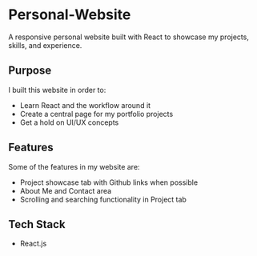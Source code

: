 # Personal-Website

A responsive personal website built with React to showcase my projects, skills, and experience.

## Purpose
I built this website in order to:
- Learn React and the workflow around it
- Create a central page for my portfolio projects
- Get a hold on UI/UX concepts

## Features
Some of the features in my website are:
- Project showcase tab with Github links when possible
- About Me and Contact area
- Scrolling and searching functionality in Project tab

## Tech Stack
- React.js
